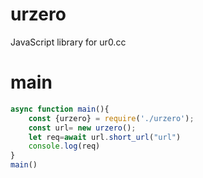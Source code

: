 # urzero
JavaScript library for ur0.cc
# main
```js
async function main(){
    const {urzero} = require('./urzero');
    const url= new urzero();
    let req=await url.short_url("url")
    console.log(req)
}
main()
```
